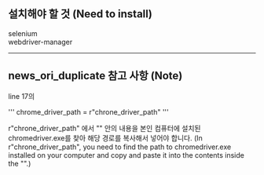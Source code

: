 ## 설치해야 할 것 (Need to install)
selenium </br>
webdriver-manager

---

## news_ori_duplicate 참고 사항 (Note)
line 17의

'''
chrome_driver_path = r"chrone_driver_path"
'''

r"chrone_driver_path" 에서 "" 안의 내용을 본인 컴퓨터에 설치된 chromedriver.exe를 찾아 해당 경로를 복사해서 넣어야 합니다.
(In r"chrone_driver_path", you need to find the path to chromedriver.exe installed on your computer and copy and paste it into the contents inside the "".)
